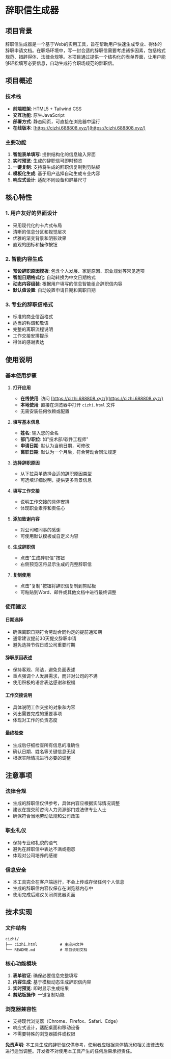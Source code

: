 # 辞职信生成器

## 项目背景

辞职信生成器是一个基于Web的实用工具，旨在帮助用户快速生成专业、得体的辞职申请文档。在职场环境中，写一封合适的辞职信需要考虑诸多因素，包括格式规范、措辞得体、法律合规等。本项目通过提供一个结构化的表单界面，让用户能够轻松填写必要信息，自动生成符合职场规范的辞职信。

## 项目概述

### 技术栈
- **前端框架**: HTML5 + Tailwind CSS
- **交互功能**: 原生JavaScript
- **部署方式**: 静态网页，可直接在浏览器中运行
- **在线版本**: [https://cizhi.688808.xyz/](https://cizhi.688808.xyz/)

### 主要功能
1. **智能表单填写**: 提供结构化的信息输入界面
2. **实时预览**: 生成的辞职信可即时预览
3. **一键复制**: 支持将生成的辞职信复制到剪贴板
4. **模板化生成**: 基于用户选择自动生成专业内容
5. **响应式设计**: 适配不同设备和屏幕尺寸

## 核心特性

### 1. 用户友好的界面设计
- 采用现代化的卡片式布局
- 清晰的信息分区和视觉层次
- 优雅的渐变背景和阴影效果
- 直观的图标和操作按钮

### 2. 智能内容生成
- **预设辞职原因模板**: 包含个人发展、家庭原因、职业规划等常见选项
- **智能日期格式化**: 自动转换为中文日期格式
- **动态内容组装**: 根据用户填写的信息智能组合辞职信内容
- **默认值设置**: 自动设置申请日期和离职日期

### 3. 专业的辞职信格式
- 标准的商业信函格式
- 适当的称谓和敬语
- 完整的离职流程说明
- 工作交接安排提示
- 得体的感谢表达

## 使用说明

### 基本使用步骤

1. **打开应用**
   - **在线使用**: 访问 [https://cizhi.688808.xyz/](https://cizhi.688808.xyz/)
   - **本地使用**: 直接在浏览器中打开 `cizhi.html` 文件
   - 无需安装任何依赖或配置

2. **填写基本信息**
   - **姓名**: 输入您的全名
   - **部门/职位**: 如"技术部/软件工程师"
   - **申请日期**: 默认为当前日期，可修改
   - **离职日期**: 默认为一个月后，符合劳动合同法规定

3. **选择辞职原因**
   - 从下拉菜单选择合适的辞职原因类型
   - 可选填详细说明，提供更多背景信息

4. **填写工作交接**
   - 说明工作交接的具体安排
   - 体现职业素养和责任心

5. **添加致谢内容**
   - 对公司和同事的感谢
   - 可使用默认模板或自定义内容

6. **生成辞职信**
   - 点击"生成辞职信"按钮
   - 右侧预览区将显示生成的完整辞职信

7. **复制使用**
   - 点击"复制"按钮将辞职信复制到剪贴板
   - 可粘贴到Word、邮件或其他文档中进行最终调整

### 使用建议

#### 日期选择
- 确保离职日期符合劳动合同约定的提前通知期
- 通常建议提前30天提交辞职申请
- 避免选择节假日或公司重要时期

#### 辞职原因表述
- 保持客观、简洁，避免负面表述
- 重点强调个人发展需求，而非对公司的不满
- 使用积极的语言表达感谢和祝福

#### 工作交接说明
- 具体说明工作交接的对象和内容
- 列出需要完成的重要事项
- 体现对工作的负责态度

#### 最终检查
- 生成后仔细检查所有信息的准确性
- 确认日期、姓名等关键信息无误
- 根据实际情况进行必要的调整

## 注意事项

### 法律合规
- 生成的辞职信仅供参考，具体内容应根据实际情况调整
- 建议在提交前咨询人力资源部门或法律专业人士
- 确保符合当地劳动法规和公司政策

### 职业礼仪
- 保持专业和礼貌的语气
- 避免在辞职信中表达不满或抱怨
- 体现对公司培养的感谢

### 信息安全
- 本工具完全在客户端运行，不会上传或存储任何个人信息
- 生成的辞职信内容仅保存在浏览器内存中
- 使用完成后建议关闭浏览器页面

## 技术实现

### 文件结构
```
cizhi/
├── cizhi.html          # 主应用文件
└── README.md           # 项目说明文档
```

### 核心功能模块

1. **表单验证**: 确保必要信息完整填写
2. **内容生成**: 基于模板动态生成辞职信内容
3. **实时预览**: 即时显示生成结果
4. **剪贴板操作**: 一键复制功能

### 浏览器兼容性
- 支持现代浏览器（Chrome、Firefox、Safari、Edge）
- 响应式设计，适配桌面和移动设备
- 不需要特殊的浏览器插件或权限


**免责声明**: 本工具生成的辞职信仅供参考，使用者应根据具体情况和相关法律法规进行适当调整。开发者不对使用本工具产生的任何后果承担责任。